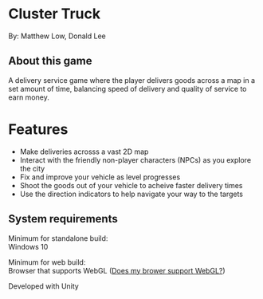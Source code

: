 # Cluster Truck
By: Matthew Low, Donald Lee

## About this game
A delivery service game where the player delivers goods across a map in a set amount of time, balancing speed of delivery and quality of service to earn money.

# Features
  * Make deliveries acrosss a vast 2D map
  * Interact with the friendly non-player characters (NPCs) as you explore the city
  * Fix and improve your vehicle as level progresses
  * Shoot the goods out of your vehicle to acheive faster delivery times
  * Use the direction indicators to help navigate your way to the targets

## System requirements
Minimum for standalone build:  
Windows 10

Minimum for web build:  
Browser that supports WebGL
([Does my brower support WebGL?](https://get.webgl.org/))

Developed with Unity
